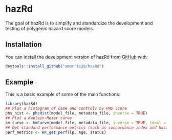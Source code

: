 
# hazRd

The goal of hazRd is to simplify and standardize the development and testing of polygenic hazard score models.

## Installation

You can install the development version of hazRd from [GitHub](https://github.com/) with:

``` r
devtools::install_github("amorris28/hazRd")
```

## Example

This is a basic example of some of the main functions:

``` r
library(hazRd)
## Plot a histogram of case and controls by PHS score
phs_hist <- phsHist(model_file, metadata_file, inverse = TRUE)
## Plot a Kaplain-Meier curve
km_curve <- kmCurve(model_file, metadata_file, inverse = TRUE, ideal = FALSE)
## Get standard performance metrics (such as concordance index and hazard ratio)
perf_metrics <- RK_get_perf(lp, Age, status)
```

